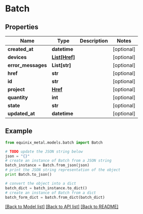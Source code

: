 # Batch


## Properties
Name | Type | Description | Notes
------------ | ------------- | ------------- | -------------
**created_at** | **datetime** |  | [optional] 
**devices** | [**List[Href]**](Href.md) |  | [optional] 
**error_messages** | **List[str]** |  | [optional] 
**href** | **str** |  | [optional] 
**id** | **str** |  | [optional] 
**project** | [**Href**](Href.md) |  | [optional] 
**quantity** | **int** |  | [optional] 
**state** | **str** |  | [optional] 
**updated_at** | **datetime** |  | [optional] 

## Example

```python
from equinix_metal.models.batch import Batch

# TODO update the JSON string below
json = "{}"
# create an instance of Batch from a JSON string
batch_instance = Batch.from_json(json)
# print the JSON string representation of the object
print Batch.to_json()

# convert the object into a dict
batch_dict = batch_instance.to_dict()
# create an instance of Batch from a dict
batch_form_dict = batch.from_dict(batch_dict)
```
[[Back to Model list]](../README.md#documentation-for-models) [[Back to API list]](../README.md#documentation-for-api-endpoints) [[Back to README]](../README.md)


